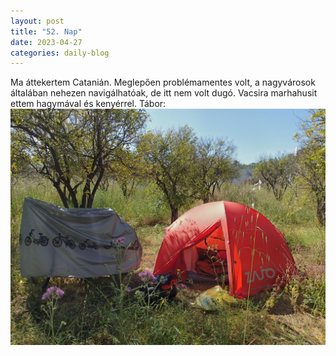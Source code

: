 ```yaml
---
layout: post
title: "52. Nap"
date: 2023-04-27
categories: daily-blog
---
```


Ma áttekertem Catanián. Meglepően problémamentes volt, a nagyvárosok általában nehezen navigálhatóak, de itt nem volt dugó. Vacsira marhahusit ettem hagymával és kenyérrel.
Tábor: ![Tábor](/2day52camp.jpg)
